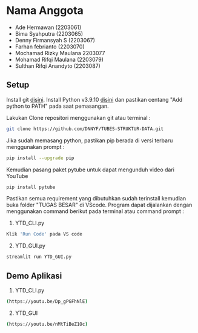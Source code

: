 # Nama Anggota

- Ade Hermawan (2203061)
- Bima Syahputra (2203065)
- Denny Firmansyah S (2203067)
- Farhan febrianto (2203070)
- Mochamad Rizky Maulana 2203077
- Mohamad Rifqi Maulana (2203079)
- Sulthan Rifqi Anandyto (2203087)


## Setup

Install git [disini](https://git-scm.com/).
Install Python v3.9.10 [disini](https://www.python.org/downloads/) dan pastikan centang "Add python to PATH" pada saat pemasangan.

Lakukan Clone repositori menggunakan git atau terminal :
```bash
git clone https://github.com/DNNYF/TUBES-STRUKTUR-DATA.git

```

Jika sudah memasang python, pastikan pip berada di versi terbaru menggunakan prompt :
```bash
pip install --upgrade pip
```

Kemudian pasang paket pytube untuk dapat mengunduh video dari YouTube
```bash
pip install pytube
```

Pastikan semua requirement yang dibutuhkan sudah terinstall kemudian buka folder "TUGAS BESAR" di VScode.
Program dapat dijalankan dengan menggunakan command berikut pada terminal atau command prompt :


1. YTD_CLI.py
```bash
Klik 'Run Code' pada VS code
```

2. YTD_GUI.py
```bash
streamlit run YTD_GUI.py
```


## Demo Aplikasi

1. YTD_CLI.py
```bash
(https://youtu.be/Dp_gPGFhNlE)
```

2. YTD_GUI
```bash
(https://youtu.be/nMtTiBeZ1Oc)
```
